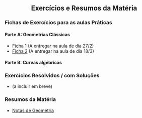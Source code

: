 
<h2 align="center"> Exercícios e Resumos da Matéria</h2>  

### Fichas de Exercícios para as aulas Práticas

#### Parte A: Geometrias Clássicas
- [Ficha 1](http://cfloren.wdfiles.com/local--files/ensino/Ficha1.pdf) (A entregar na aula de dia 27/2)
- [Ficha 2](http://cfloren.wdfiles.com/local--files/ensino/Ficha2.pdf) (A entregar na aula de dia 18/3)

#### Parte B: Curvas algébricas

### Exercícios Resolvidos / com Soluções

- (a incluir em breve) 
<!-- ### Exercícios Adicionais -->

### Resumos da Matéria
- [Notas de Geometria](http://cfloren.wdfiles.com/local--files/ensino/Geometria-2025.pdf)
